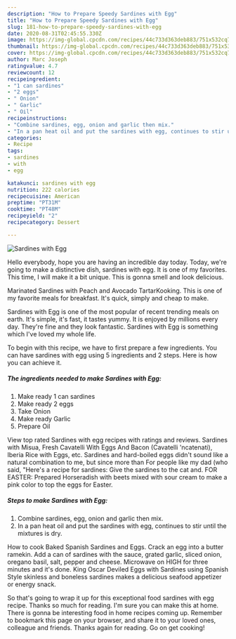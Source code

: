 ```yaml
---
description: "How to Prepare Speedy Sardines with Egg"
title: "How to Prepare Speedy Sardines with Egg"
slug: 181-how-to-prepare-speedy-sardines-with-egg
date: 2020-08-31T02:45:55.330Z
image: https://img-global.cpcdn.com/recipes/44c733d363deb883/751x532cq70/sardines-with-egg-recipe-main-photo.jpg
thumbnail: https://img-global.cpcdn.com/recipes/44c733d363deb883/751x532cq70/sardines-with-egg-recipe-main-photo.jpg
cover: https://img-global.cpcdn.com/recipes/44c733d363deb883/751x532cq70/sardines-with-egg-recipe-main-photo.jpg
author: Marc Joseph
ratingvalue: 4.7
reviewcount: 12
recipeingredient:
- "1 can sardines"
- "2 eggs"
- " Onion"
- " Garlic"
- " Oil"
recipeinstructions:
- "Combine sardines, egg, onion and garlic then mix."
- "In a pan heat oil and put the sardines with egg, continues to stir until the mixtures is dry."
categories:
- Recipe
tags:
- sardines
- with
- egg

katakunci: sardines with egg 
nutrition: 222 calories
recipecuisine: American
preptime: "PT31M"
cooktime: "PT48M"
recipeyield: "2"
recipecategory: Dessert

---
```



![Sardines with Egg](https://img-global.cpcdn.com/recipes/44c733d363deb883/751x532cq70/sardines-with-egg-recipe-main-photo.jpg)

Hello everybody, hope you are having an incredible day today. Today, we're going to make a distinctive dish, sardines with egg. It is one of my favorites. This time, I will make it a bit unique. This is gonna smell and look delicious.

Marinated Sardines with Peach and Avocado TartarKooking. This is one of my favorite meals for breakfast. It&#39;s quick, simply and cheap to make.

Sardines with Egg is one of the most popular of recent trending meals on earth. It's simple, it's fast, it tastes yummy. It is enjoyed by millions every day. They're fine and they look fantastic. Sardines with Egg is something which I've loved my whole life.


To begin with this recipe, we have to first prepare a few ingredients. You can have sardines with egg using 5 ingredients and 2 steps. Here is how you can achieve it.

<!--inarticleads1-->

##### The ingredients needed to make Sardines with Egg:

1. Make ready 1 can sardines
1. Make ready 2 eggs
1. Take  Onion
1. Make ready  Garlic
1. Prepare  Oil


View top rated Sardines with egg recipes with ratings and reviews. Sardines with Misua, Fresh Cavatelli With Eggs And Bacon (Cavatelli &#39;ncatenati), Iberia Rice with Eggs, etc. Sardines and hard-boiled eggs didn&#39;t sound like a natural combination to me, but since more than For people like my dad (who said, &#34;Here&#39;s a recipe for sardines: Give the sardines to the cat and. FOR EASTER: Prepared Horseradish with beets mixed with sour cream to make a pink color to top the eggs for Easter. 

<!--inarticleads2-->

##### Steps to make Sardines with Egg:

1. Combine sardines, egg, onion and garlic then mix.
1. In a pan heat oil and put the sardines with egg, continues to stir until the mixtures is dry.


How to cook Baked Spanish Sardines and Eggs. Crack an egg into a butter ramekin. Add a can of sardines with the sauce, grated garlic, sliced onion, oregano basil, salt, pepper and cheese. Microwave on HIGH for three minutes and it&#39;s done. King Oscar Deviled Eggs with Sardines using Spanish Style skinless and boneless sardines makes a delicious seafood appetizer or energy snack. 

So that's going to wrap it up for this exceptional food sardines with egg recipe. Thanks so much for reading. I'm sure you can make this at home. There is gonna be interesting food in home recipes coming up. Remember to bookmark this page on your browser, and share it to your loved ones, colleague and friends. Thanks again for reading. Go on get cooking!
